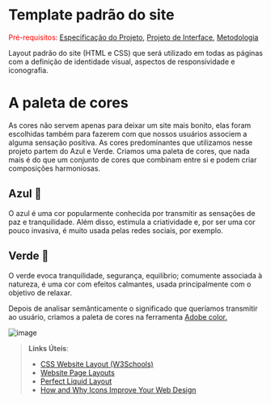 # Template padrão do site

<span style="color:red">Pré-requisitos: <a href="2-Especificação do Projeto.md"> Especificação do Projeto</a></span>, <a href="3-Projeto de Interface.md"> Projeto de Interface</a>, <a href="4-Metodologia.md"> Metodologia</a>

Layout padrão do site (HTML e CSS) que será utilizado em todas as páginas com a definição de identidade visual, aspectos de responsividade e iconografia.




# A paleta de cores

As cores não servem apenas para deixar um site mais bonito, elas foram escolhidas também para fazerem com que nossos usuários associem a alguma sensação positiva. As cores predominantes que utilizamos nesse projeto partem do Azul e Verde. Criamos uma paleta de cores, que nada mais é do que um conjunto de cores que combinam entre si e podem criar composições harmoniosas. 

## Azul :blue_book:
O azul é uma cor popularmente conhecida por transmitir as sensações de paz e tranquilidade.  Além disso, estimula a criatividade e, por ser uma cor pouco invasiva, é muito usada pelas redes sociais, por exemplo.


## Verde :green_book:

O verde evoca tranquilidade, segurança, equilíbrio; comumente associada à natureza, é uma cor com efeitos calmantes, usada principalmente com o objetivo de relaxar.

Depois de analisar semânticamente o significado que queríamos transmitir ao usuário, criamos a paleta de cores na ferramenta [Adobe color.](https://color.adobe.com/pt/create/color-wheel)


![image](https://github.com/ICEI-PUC-Minas-PMV-ADS/Biblioteca-Dona-Benicia/assets/81052476/76c66cc9-05e9-46e7-a828-b1b767108882)


> **Links Úteis**:
>
> - [CSS Website Layout (W3Schools)](https://www.w3schools.com/css/css_website_layout.asp)
> - [Website Page Layouts](http://www.cellbiol.com/bioinformatics_web_development/chapter-3-your-first-web-page-learning-html-and-css/website-page-layouts/)
> - [Perfect Liquid Layout](https://matthewjamestaylor.com/perfect-liquid-layouts)
> - [How and Why Icons Improve Your Web Design](https://usabilla.com/blog/how-and-why-icons-improve-you-web-design/)

